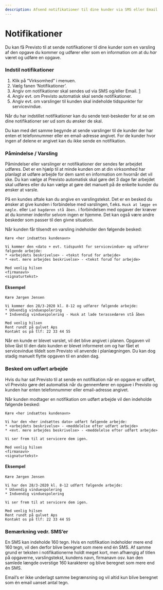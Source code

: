 ```yaml
---
description: Afsend notifikationer til dine kunder via SMS eller Email
---
```


# Notifikationer

Du kan få Previsto til at sende notifikationer til dine kunder som en varsling af den opgave du kommer og udfører eller som en information om at du _har_ været og udføre en opgave.

### Indstil notifikationer <a id="indstil-notifikationer"></a>

1. Klik på “Virksomhed” i menuen.
2. Vælg fanen ‘Notifikationer’.
3. Angiv om notifikationer skal sendes ud via SMS og/eller Email. [1](https://previsto.com/da/support/virksomhed-notifikationer/#fn:priser)
4. Angiv evt. om Previsto automatisk skal sende notifikationer.
5. Angiv evt. om varslinger til kunden skal indeholde tidspunkter for servicevindue.

Når du har indstillet notifikationer kan du sende test-beskeder for at se om dine notifikationer ser ud som du ønsker de skal.

Du kan med det samme begynde at sende varslinger til de kunder der har enten et telefonnummer eller en email-adresse angivet. For de kunder hvor ingen af delene er angivet kan du ikke sende en notifikation.

### Påmindelse / Varsling

Påmindelser eller varslinger er notifikationer der sendes før arbejdet udføres. Det er en hjælp til at minde kunden om at din virksomhed har planlagt at udføre arbejde for dem samt en information om hvornår det vil ske. Du kan vælge at Previsto automatisk skal gøre det 3 dage før arbejdet skal udføres eller du kan vælge at gøre det manuelt på de enkelte kunder du ønsker at varsle.

På en kundes aftale kan du angive en varslingstekst. Det er en besked du ønsker at give kunden i forbindelse med varslingen, f.eks. `Husk at lægge en nøgle.` eller `Lad bagdøren stå åben.` i forbindelsen med opgaver der kræver at du kommer indenfor selvom ingen er hjemme. Det kan også være andre beskeder som passer til den givne situation.

Når kunden får tilsendt en varsling indeholder den følgende besked:

```text
Kære <her indsættes kundenavn>

Vi kommer den <dato + evt. tidspunkt for servicevindue> og udfører følgende arbejde:
* <arbejdets beskrivelse> - <tekst forud for arbejde>
* <evt. mere arbejdes beskrivelse> - <tekst forud for arbejde>

Med venlig hilsen
<firmanavn>
<signaturtekst>
```

#### Eksempel

```text
Kære Jørgen Jensen

Vi kommer den 28/3-2020 kl. 8-12 og udfører følgende arbejde:
* Udvendig vinduespolering
* Indvendig vinduespolering - Husk at lade terassedøren stå åben

Med venlig hilsen
Rent rundt på gulvet Aps
Kontakt os på tlf: 22 33 44 55
```

Når en kunde er blevet varslet, vil det blive angivet i planen. Opgaven vil blive låst til den dato kunden er blevet informeret om og har fået et servicevindue tildelt som Previsto vil anvende i planlægningen. Du kan dog stadig manuelt flytte opgaven til en anden dag.

### Besked om udført arbejde <a id="besked-om-udf&#xF8;rt-arbejde"></a>

Hvis du har sat Previsto til at sende en notifikation når en opgave er udført, vil Previsto gøre det automatisk når du gennemfører en opgave i Previsto og kunden har enten telefonnummer eller email-adresse angivet.

Når kunden modtager en notifikation om udført arbejde vil den indeholde følgende besked:

```text
Kære <her indsættes kundenavn>

Vi har den <her indsættes dato> udført følgende arbejde:
* <arbejdets beskrivelse> - <meddelelse efter udført arbejde>
* <evt. mere arbejdes beskrivelse> - <meddelelse efter udført arbejde>

Vi ser frem til at servicere dem igen.

Med venlig hilsen
<firmanavn>
<signaturtekst>
```

#### Eksempel

```text
Kære Jørgen Jensen

Vi har den 28/3-2020 kl. 8-12 udført følgende arbejde:
* Udvendig vinduespolering
* Indvendig vinduespolering

Vi ser frem til at servicere dem igen.

Med venlig hilsen
Rent rundt på gulvet Aps
Kontakt os på tlf: 22 33 44 55
```

### Bemærkning vedr. SMS’er <a id="bem&#xE6;rkning-vedr-smser"></a>

En SMS kan indeholde 160 tegn. Hvis en notifikation indeholder mere end 160 tegn, vil den derfor blive beregnet som mere end én SMS. Af samme grund er teksten i notifikationerne holdt meget kort, men afhængig af titlen på opgaverne, varslingstekst, kundens navn, firmanavn osv. kan den samlede længde overstige 160 karakterer og blive beregnet som mere end én SMS.

Email’s er ikke underlagt samme begrænsning og vil altid kun blive beregnet som én email uanset antal tegn.

